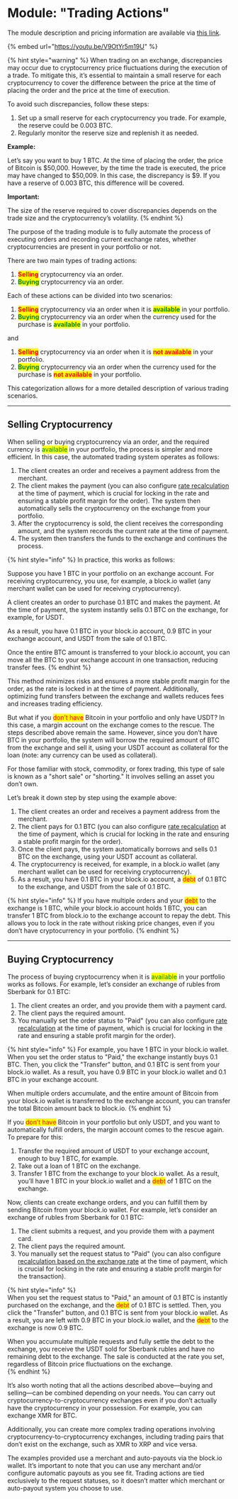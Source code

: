 # Module: "Trading Actions"

The module description and pricing information are available via [this link](https://premiumexchanger.com/tradeapi/).

{% embed url="https://youtu.be/V9OtYr5m19U" %}

{% hint style="warning" %}
When trading on an exchange, discrepancies may occur due to cryptocurrency price fluctuations during the execution of a trade. To mitigate this, it’s essential to maintain a small reserve for each cryptocurrency to cover the difference between the price at the time of placing the order and the price at the time of execution.

To avoid such discrepancies, follow these steps:

1. Set up a small reserve for each cryptocurrency you trade. For example, the reserve could be 0.003 BTC.
2. Regularly monitor the reserve size and replenish it as needed.

**Example:**

Let’s say you want to buy 1 BTC. At the time of placing the order, the price of Bitcoin is $50,000. However, by the time the trade is executed, the price may have changed to $50,009. In this case, the discrepancy is $9. If you have a reserve of 0.003 BTC, this difference will be covered.

**Important:**

The size of the reserve required to cover discrepancies depends on the trade size and the cryptocurrency’s volatility.
{% endhint %}

The purpose of the trading module is to fully automate the process of executing orders and recording current exchange rates, whether cryptocurrencies are present in your portfolio or not.

There are two main types of trading actions:

1. <mark style="color:red;">**Selling**</mark> cryptocurrency via an order.
2. <mark style="color:green;">**Buying**</mark> cryptocurrency via an order.

Each of these actions can be divided into two scenarios:

1. <mark style="color:red;">**Selling**</mark> cryptocurrency via an order when it is <mark style="color:green;">**available**</mark> in your portfolio.
2. <mark style="color:green;">**Buying**</mark> cryptocurrency via an order when the currency used for the purchase is <mark style="color:green;">**available**</mark> in your portfolio.

and

1. <mark style="color:red;">**Selling**</mark> cryptocurrency via an order when it is <mark style="color:red;">**not available**</mark> in your portfolio.
2. <mark style="color:green;">**Buying**</mark> cryptocurrency via an order when the currency used for the purchase is <mark style="color:red;">**not available**</mark> in your portfolio.

This categorization allows for a more detailed description of various trading scenarios.

---

## Selling Cryptocurrency

When selling or buying cryptocurrency via an order, and the required currency is <mark style="color:green;">available</mark> in your portfolio, the process is simpler and more efficient. In this case, the automated trading system operates as follows:

1. The client creates an order and receives a payment address from the merchant.
2. The client makes the payment (you can also configure [rate recalculation](https://premium.gitbook.io/rukovodstvo-polzovatelya/osnovnye-nastroiki/valyuty-i-napravleniya/sozdanie-novogo-napravleniya-obmena#vkladka-pereschet-zayavok) at the time of payment, which is crucial for locking in the rate and ensuring a stable profit margin for the order). The system then automatically sells the cryptocurrency on the exchange from your portfolio.
3. After the cryptocurrency is sold, the client receives the corresponding amount, and the system records the current rate at the time of payment.
4. The system then transfers the funds to the exchange and continues the process.

{% hint style="info" %}
In practice, this works as follows:

Suppose you have 1 BTC in your portfolio on an exchange account. For receiving cryptocurrency, you use, for example, a block.io wallet (any merchant wallet can be used for receiving cryptocurrency).

A client creates an order to purchase 0.1 BTC and makes the payment. At the time of payment, the system instantly sells 0.1 BTC on the exchange, for example, for USDT.

As a result, you have 0.1 BTC in your block.io account, 0.9 BTC in your exchange account, and USDT from the sale of 0.1 BTC.

Once the entire BTC amount is transferred to your block.io account, you can move all the BTC to your exchange account in one transaction, reducing transfer fees.
{% endhint %}

This method minimizes risks and ensures a more stable profit margin for the order, as the rate is locked in at the time of payment. Additionally, optimizing fund transfers between the exchange and wallets reduces fees and increases trading efficiency.

But what if you <mark style="color:red;">don’t have</mark> Bitcoin in your portfolio and only have USDT? In this case, a margin account on the exchange comes to the rescue. The steps described above remain the same. However, since you don’t have BTC in your portfolio, the system will borrow the required amount of BTC from the exchange and sell it, using your USDT account as collateral for the loan (note: any currency can be used as collateral).

For those familiar with stock, commodity, or forex trading, this type of sale is known as a "short sale" or "shorting." It involves selling an asset you don’t own.

Let’s break it down step by step using the example above:

1. The client creates an order and receives a payment address from the merchant.
2. The client pays for 0.1 BTC (you can also configure [rate recalculation](https://premium.gitbook.io/rukovodstvo-polzovatelya/osnovnye-nastroiki/valyuty-i-napravleniya/sozdanie-novogo-napravleniya-obmena#vkladka-pereschet-zayavok) at the time of payment, which is crucial for locking in the rate and ensuring a stable profit margin for the order).
3. Once the client pays, the system automatically borrows and sells 0.1 BTC on the exchange, using your USDT account as collateral.
4. The cryptocurrency is received, for example, in a block.io wallet (any merchant wallet can be used for receiving cryptocurrency).
5. As a result, you have 0.1 BTC in your block.io account, a <mark style="color:red;">debt</mark> of 0.1 BTC to the exchange, and USDT from the sale of 0.1 BTC.

{% hint style="info" %}
If you have multiple orders and your <mark style="color:red;">debt</mark> to the exchange is 1 BTC, while your block.io account holds 1 BTC, you can transfer 1 BTC from block.io to the exchange account to repay the debt. This allows you to lock in the rate without risking price changes, even if you don’t have cryptocurrency in your portfolio.
{% endhint %}

---

## Buying Cryptocurrency

The process of buying cryptocurrency when it is <mark style="color:green;">available</mark> in your portfolio works as follows. For example, let’s consider an exchange of rubles from Sberbank for 0.1 BTC:

1. The client creates an order, and you provide them with a payment card.
2. The client pays the required amount.
3. You manually set the order status to "Paid" (you can also configure [rate recalculation](https://premium.gitbook.io/rukovodstvo-polzovatelya/osnovnye-nastroiki/valyuty-i-napravleniya/sozdanie-novogo-napravleniya-obmena#vkladka-pereschet-zayavok) at the time of payment, which is crucial for locking in the rate and ensuring a stable profit margin for the order).

{% hint style="info" %}
For example, you have 1 BTC in your block.io wallet. When you set the order status to "Paid," the exchange instantly buys 0.1 BTC. Then, you click the "Transfer" button, and 0.1 BTC is sent from your block.io wallet. As a result, you have 0.9 BTC in your block.io wallet and 0.1 BTC in your exchange account.

When multiple orders accumulate, and the entire amount of Bitcoin from your block.io wallet is transferred to the exchange account, you can transfer the total Bitcoin amount back to block.io.
{% endhint %}

If you <mark style="color:red;">don’t have</mark> Bitcoin in your portfolio but only USDT, and you want to automatically fulfill orders, the margin account comes to the rescue again. To prepare for this:

1. Transfer the required amount of USDT to your exchange account, enough to buy 1 BTC, for example.
2. Take out a loan of 1 BTC on the exchange.
3. Transfer 1 BTC from the exchange to your block.io wallet. As a result, you’ll have 1 BTC in your block.io wallet and a <mark style="color:red;">debt</mark> of 1 BTC on the exchange.

Now, clients can create exchange orders, and you can fulfill them by sending Bitcoin from your block.io wallet. For example, let’s consider an exchange of rubles from Sberbank for 0.1 BTC:

1. The client submits a request, and you provide them with a payment card.  
2. The client pays the required amount.  
3. You manually set the request status to "Paid" (you can also configure [recalculation based on the exchange rate](https://premium.gitbook.io/rukovodstvo-polzovatelya/osnovnye-nastroiki/valyuty-i-napravleniya/sozdanie-novogo-napravleniya-obmena#vkladka-pereschet-zayavok) at the time of payment, which is crucial for locking in the rate and ensuring a stable profit margin for the transaction).  

{% hint style="info" %}  
When you set the request status to "Paid," an amount of 0.1 BTC is instantly purchased on the exchange, and the <mark style="color:red;">debt</mark> of 0.1 BTC is settled. Then, you click the "Transfer" button, and 0.1 BTC is sent from your block.io wallet. As a result, you are left with 0.9 BTC in your block.io wallet, and the <mark style="color:red;">debt</mark> to the exchange is now 0.9 BTC.  

When you accumulate multiple requests and fully settle the debt to the exchange, you receive the USDT sold for Sberbank rubles and have no remaining debt to the exchange. The sale is conducted at the rate you set, regardless of Bitcoin price fluctuations on the exchange.  
{% endhint %}  

It’s also worth noting that all the actions described above—buying and selling—can be combined depending on your needs. You can carry out cryptocurrency-to-cryptocurrency exchanges even if you don’t actually have the cryptocurrency in your possession. For example, you can exchange XMR for BTC.  

Additionally, you can create more complex trading operations involving cryptocurrency-to-cryptocurrency exchanges, including trading pairs that don’t exist on the exchange, such as XMR to XRP and vice versa.  

The examples provided use a merchant and auto-payouts via the block.io wallet. It’s important to note that you can use any merchant and/or configure automatic payouts as you see fit. Trading actions are tied exclusively to the request statuses, so it doesn’t matter which merchant or auto-payout system you choose to use.  